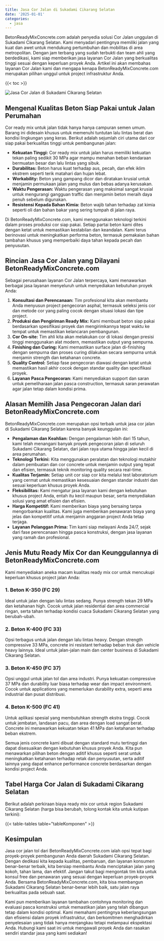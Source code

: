 ```yaml
---
title: Jasa Cor Jalan di Sukadami Cikarang Selatan
date: '2025-01-01'
categories:
  - jasa
---
```


BetonReadyMixConcrete.com adalah penyedia solusi Cor Jalan unggulan di Sukadami Cikarang Selatan. Kami menyadari pentingnya memiliki jalan yang kuat dan awet untuk mendukung pertumbuhan dan mobilitas di area metropolitan. Dengan jam terbang yang sudah terbukti dan team ahli yang berdedikasi, kami siap memberikan jasa layanan Cor Jalan yang berkualitas tinggi sesuai dengan keperluan proyek Anda. Artikel ini akan membahas layanan Cor Jalan kami dan mengapa kenapa BetonReadyMixConcrete.com merupakan pilihan unggul untuk project infrastruktur Anda.

{{< toc >}}

![Jasa Cor Jalan di Sukadami Cikarang Selatan](https://betoncor8.github.io/cor/harga-beton-readymix-concrete%20(8).png)

## Mengenal Kualitas Beton Siap Pakai untuk Jalan Perumahan

Cor ready mix untuk jalan tidak hanya hanya campuran semen umum. Barang ini didesain khusus untuk memenuhi tuntutan lalu lintas berat dan kondisi lingkungan yang keras. Berikut adalah sejumlah ciri utama dari cor siap pakai berkualitas tinggi untuk pembangunan jalan:

- **Kekuatan Tinggi:** Cor ready mix untuk jalan harus memiliki kekuatan tekan paling sedikit 30 MPa agar mampu menahan beban kendaraan bermuatan besar dan lalu lintas yang sibuk.
- **Durabilitas:** Beton harus kuat terhadap aus, pecah, dan efek iklim ekstrem seperti terik matahari dan hujan lebat.
- **Workability:** Beton yang gampang dicor dan diratakan krusial untuk menjamin permukaan jalan yang mulus dan bebas adanya kerusakan.
- **Waktu Pengerasan:** Waktu pengerasan yang maksimal sangat krusial untuk mengurangi gangguan traffic dan menjamin beton meraih daya penuh sebelum digunakan.
- **Resistensi Kepada Bahan Kimia:** Beton wajib tahan terhadap zat kimia seperti oli dan bahan bakar yang sering tumpah di jalan raya.

Di BetonReadyMixConcrete.com, kami menggunakan teknologi terkini dalam proses produksi cor siap pakai. Setiap partai beton kami dites dengan ketat untuk memastikan kestabilan dan keandalan. Kami terus berinovasi untuk meningkatkan performa beton, termasuk pemakaian bahan tambahan khusus yang memperbaiki daya tahan kepada pecah dan penyusutan.

## Rincian Jasa Cor Jalan yang Dilayani BetonReadyMixConcrete.com

Sebagai perusahaan layanan Cor Jalan terpercaya, kami menawarkan berbagai jasa layanan menyeluruh untuk menyediakan kebutuhan proyek Anda:

1. **Konsultasi dan Perencanaan:** Tim profesional kita akan membantu Anda menyusun project pengecoran asphal, termasuk seleksi jenis cor dan metode cor yang paling cocok dengan situasi lokasi dan tipe project.
2. **Produksi dan Pengiriman Ready Mix:** Kami membuat beton siap pakai berdasarkan spesifikasi proyek dan mengirimkannya tepat waktu ke tempat untuk memastikan kelancaran pembangunan.
3. **Cor On-site:** Tim ahli kita akan melakukan cor di lokasi dengan presisi tinggi menggunakan alat modern, memastikan output yang sempurna.
4. **Finishing dan Curing:** Kami memastikan surface jalan di-finishing dengan sempurna dan proses curing dilakukan secara sempurna untuk menjamin strength dan ketahanan concrete.
5. **Quality Control:** Setiap fase pengecoran diawasi dengan ketat untuk memastikan hasil akhir cocok dengan standar quality dan specifikasi proyek.
6. **Layanan Pasca Pengecoran:** Kami menyediakan support dan saran untuk pemeliharaan jalan pasca construction, termasuk saran perawatan agar jalan tetap dalam kondisi prima.

## Alasan Memilih Jasa Pengecoran Jalan dari BetonReadyMixConcrete.com

BetonReadyMixConcrete.com merupakan opsi terbaik untuk jasa cor jalan di Sukadami Cikarang Selatan karena banyak keunggulan ini:

- **Pengalaman dan Keahlian:** Dengan pengalaman lebih dari 15 tahun, kami telah menangani banyak proyek pengecoran jalan di seluruh Sukadami Cikarang Selatan, dari jalan raya utama hingga jalan kecil di area perumahan.
- **Teknologi Terkini:** Kita menggunakan peralatan dan teknologi mutakhir dalam pembuatan dan cor concrete untuk menjamin output yang tepat dan efisien, termasuk teknik monitoring quality secara real-time.
- **Kualitas Terjamin:** Setiap unit cor siap cor kita melalui test laboratorium yang cermat untuk memastikan kesesuaian dengan standar industri dan sesuai keperluan khusus proyek Anda.
- **Fleksibilitas:** Kami mengatur jasa layanan kami dengan kebutuhan khusus project Anda, entah itu kecil maupun besar, serta menyediakan solusi yang amat efisien dan efisien.
- **Harga Kompetitif:** Kami memberikan biaya yang bersaing tanpa mengorbankan kualitas. Kami juga memberikan penawaran biaya yang jelas dan kompetitif untuk menjamin anggaran project Anda tetap terjaga.
- **Layanan Pelanggan Prima:** Tim kami siap melayani Anda 24/7, sejak dari fase perencanaan hingga pasca konstruksi, dengan jasa layanan yang ramah dan profesional.

## Jenis Mutu Ready Mix Cor dan Keunggulannya di BetonReadyMixConcrete.com

Kami menyediakan aneka macam kualitas ready mix cor untuk mencukupi keperluan khusus project jalan Anda:

### 1\. Beton K-350 (FC 29)

Ideal untuk jalan dengan lalu lintas sedang. Punya strength tekan 29 MPa dan ketahanan high. Cocok untuk jalan residential dan area commercial ringan, serta tahan terhadap kondisi cuaca Sukadami Cikarang Selatan yang berubah-ubah.

### 2\. Beton K-400 (FC 33)

Opsi terbagus untuk jalan dengan lalu lintas heavy. Dengan strength compressive 33 MPa, concrete ini resistant terhadap beban truk dan vehicle heavy lainnya. Ideal untuk jalan-jalan main dan center business di Sukadami Cikarang Selatan.

### 3\. Beton K-450 (FC 37)

Opsi unggul untuk jalan tol dan area industri. Punya kekuatan compressive 37 MPa dan durability luar biasa terhadap wear dan impact environment. Cocok untuk applications yang memerlukan durability extra, seperti area industrial dan pusat distribusi.

### 4\. Beton K-500 (FC 41)

Untuk aplikasi spesial yang membutuhkan strength ekstra tinggi. Cocok untuk jembatan, landasan pacu, dan area dengan load sangat berat. Concrete ini menawarkan kekuatan tekan 41 MPa dan ketahanan terhadap beban ekstrem.

Semua jenis concrete kami dibuat dengan standard mutu tertinggi dan dapat disesuaikan dengan kebutuhan khusus proyek Anda. Kita pun menawarkan pilihan beton dengan aditif khusus seperti serat untuk meningkatkan ketahanan terhadap retak dan penyusutan, serta aditif lainnya yang dapat enhance performance concrete berdasarkan dengan kondisi project Anda.

## Tabel Harga Cor Jalan di Sukadami Cikarang Selatan

Berikut adalah perkiraan biaya ready mix cor untuk region Sukadami Cikarang Selatan (harga bisa berubah, tolong kontak kita untuk kutipan terkini):

{{< table-tables table="tableKomponen" >}}

## Kesimpulan

Jasa cor jalan tol dari BetonReadyMixConcrete.com ialah opsi tepat bagi proyek-proyek pembangunan Anda daerah Sukadami Cikarang Selatan. Dengan dedikasi kita kepada kualitas, pembaruan, dan layanan konsumen benar-benar terbaik, kita bersiap membantu Anda menciptakan jalan yang kokoh, tahan lama, dan efektif. Jangan takut bagi mengontak tim kita untuk konsul free dan penawaran yang sesuai dengan keperluan proyek-proyek Anda. Bersama BetonReadyMixConcrete.com, kita bisa membangun Sukadami Cikarang Selatan benar-benar lebih baik, satu jalan raya berkualitas pada sebuah saat.

Kami pun memberikan layanan tambahan contohnya monitoring dan evaluasi pasca konstruksi untuk memastikan jalan yang telah dibangun tetap dalam kondisi optimal. Kami memahami pentingnya keberlangsungan dan efisiensi dalam proyek infrastruktur, dan berkomitmen menghadirkan penyelesaian yang tidak hanya menjangkau tetapi melampaui ekspektasi Anda. Hubungi kami saat ini untuk mengawali proyek Anda dan rasakan sendiri standar jasa yang kami sediakan!
